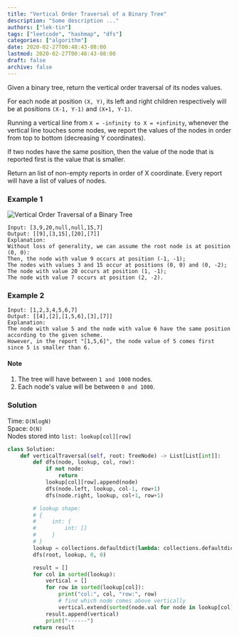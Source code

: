 ```yaml
---
title: "Vertical Order Traversal of a Binary Tree"
description: "Some description ..."
authors: ["lek-tin"]
tags: ["leetcode", "hashmap", "dfs"]
categories: ["algorithm"]
date: 2020-02-27T00:48:43-08:00
lastmod: 2020-02-27T00:48:43-08:00
draft: false
archive: false
---
```

Given a binary tree, return the vertical order traversal of its nodes values.  

For each node at position `(X, Y)`, its left and right children respectively will be at positions `(X-1, Y-1)` and `(X+1, Y-1)`.  

Running a vertical line from `X = -infinity to X = +infinity`, whenever the vertical line touches some nodes, we report the values of the nodes in order from top to bottom (decreasing Y coordinates).  

If two nodes have the same position, then the value of the node that is reported first is the value that is smaller.  

Return an list of non-empty reports in order of X coordinate.  Every report will have a list of values of nodes.  

### Example 1

![Vertical Order Traversal of a Binary Tree](/img/post/vertical-order-traversal-of-a-binary-tree.png)
```
Input: [3,9,20,null,null,15,7]
Output: [[9],[3,15],[20],[7]]
Explanation: 
Without loss of generality, we can assume the root node is at position (0, 0):
Then, the node with value 9 occurs at position (-1, -1);
The nodes with values 3 and 15 occur at positions (0, 0) and (0, -2);
The node with value 20 occurs at position (1, -1);
The node with value 7 occurs at position (2, -2).
```

### Example 2

```
Input: [1,2,3,4,5,6,7]
Output: [[4],[2],[1,5,6],[3],[7]]
Explanation: 
The node with value 5 and the node with value 6 have the same position according to the given scheme.
However, in the report "[1,5,6]", the node value of 5 comes first since 5 is smaller than 6.
```

#### Note

1. The tree will have between `1 and 1000` nodes.
2. Each node's value will be between `0 and 1000`.

### Solution
Time: `O(NlogN)`  
Space: `O(N)`  
Nodes stored into `list: lookup[col][row]`
```python
class Solution:
    def verticalTraversal(self, root: TreeNode) -> List[List[int]]:
        def dfs(node, lookup, col, row):
            if not node:
                return
            lookup[col][row].append(node)
            dfs(node.left, lookup, col-1, row+1)
            dfs(node.right, lookup, col+1, row+1)

        # lookup shape:
        # {
        #     int: {
        #         int: []
        #     }
        # }
        lookup = collections.defaultdict(lambda: collections.defaultdict(list))
        dfs(root, lookup, 0, 0)

        result = []
        for col in sorted(lookup):
            vertical = []
            for row in sorted(lookup[col]):
                print("col:", col, "row:", row)
                # find which node comes above vertically
                vertical.extend(sorted(node.val for node in lookup[col][row]))
            result.append(vertical)
            print("------")
        return result
```